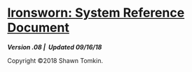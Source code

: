 # [Ironsworn: System Reference Document](Ironsworn-SRD.html)

***Version .08 |  Updated 09/16/18***

Copyright ©2018 Shawn Tomkin.
